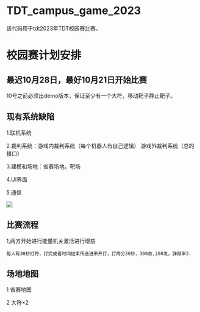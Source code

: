# TDT_campus_game_2023
该代码用于tdt2023年TDT校园赛比赛。



# 校园赛计划安排



## 最迟10月28日，最好10月21日开始比赛



10号之前必须出demo版本，保证至少有一个大符，移动靶子静止靶子。

## 现有系统缺陷

1.联机系统

2.裁判系统：游戏内裁判系统（每个机器人有自己逻辑）  游戏外裁判系统（总的接口）

3.建模和场地：省赛场地，靶场

4.UI界面

5.通信

![](/home/iiap/图片/Screenshot_20231003_231353.png)

## 比赛流程



1,两方开始进行能量机关激活进行增益

	每人有30秒打符，打完或者时间结束传送进来开打，打两分30秒，300血,200发，弹频率3.



## 场地地图

1  省赛地图

2  大符×2
